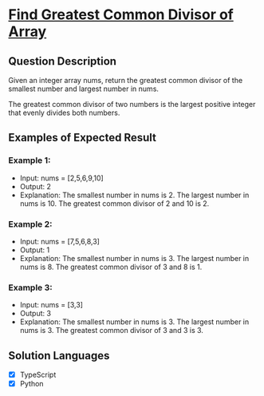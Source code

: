 # [Find Greatest Common Divisor of Array](https://leetcode.com/problems/find-greatest-common-divisor-of-array/)

## Question Description

Given an integer array nums, return the greatest common divisor of the smallest number and largest number in nums.

The greatest common divisor of two numbers is the largest positive integer that evenly divides both numbers.

## Examples of Expected Result

### Example 1:

- Input: nums = [2,5,6,9,10]
- Output: 2
- Explanation:
  The smallest number in nums is 2.
  The largest number in nums is 10.
  The greatest common divisor of 2 and 10 is 2.

### Example 2:

- Input: nums = [7,5,6,8,3]
- Output: 1
- Explanation:
  The smallest number in nums is 3.
  The largest number in nums is 8.
  The greatest common divisor of 3 and 8 is 1.

### Example 3:

- Input: nums = [3,3]
- Output: 3
- Explanation:
  The smallest number in nums is 3.
  The largest number in nums is 3.
  The greatest common divisor of 3 and 3 is 3.

## Solution Languages

- [x] TypeScript
- [x] Python
